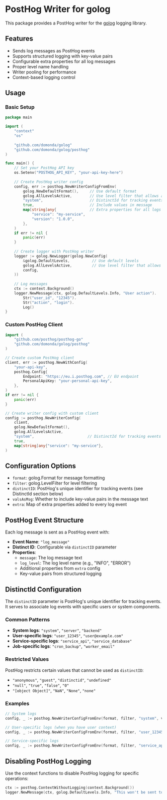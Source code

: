 # PostHog Writer for golog

This package provides a PostHog writer for the [golog](https://github.com/domonda/golog) logging library.

## Features

- Sends log messages as PostHog events
- Supports structured logging with key-value pairs
- Configurable extra properties for all log messages
- Proper level name handling
- Writer pooling for performance
- Context-based logging control

## Usage

### Basic Setup

```go
package main

import (
    "context"
    "os"
    
    "github.com/domonda/golog"
    "github.com/domonda/golog/posthog"
)

func main() {
    // Set your PostHog API key
    os.Setenv("POSTHOG_API_KEY", "your-api-key-here")
    
    // Create PostHog writer config
    config, err := posthog.NewWriterConfigFromEnv(
        golog.NewDefaultFormat(),     // Use default format
        golog.AllLevelsActive,        // Use level filter that allows all levels
        "system",                     // DistinctId for tracking events
        true,                         // Include values in message
        map[string]any{               // Extra properties for all logs
            "service": "my-service",
            "version": "1.0.0",
        },
    )
    if err != nil {
        panic(err)
    }
    
    // Create logger with PostHog writer
    logger := golog.NewLogger(golog.NewConfig(
        &golog.DefaultLevels,          // Use default levels
        golog.AllLevelsActive,         // Use level filter that allows all levels
        config,
    ))
    
    // Log messages
    ctx := context.Background()
    logger.NewMessage(ctx, golog.DefaultLevels.Info, "User action").
        Str("user_id", "12345").
        Str("action", "login").
        Log()
}
```

### Custom PostHog Client

```go
import (
    "github.com/posthog/posthog-go"
    "github.com/domonda/golog/posthog"
)

// Create custom PostHog client
client, err := posthog.NewWithConfig(
    "your-api-key",
    posthog.Config{
        Endpoint: "https://eu.i.posthog.com", // EU endpoint
        PersonalApiKey: "your-personal-api-key",
    },
)
if err != nil {
    panic(err)
}

// Create writer config with custom client
config := posthog.NewWriterConfig(
    client,
    golog.NewDefaultFormat(),
    golog.AllLevelsActive,
    "system",                        // DistinctId for tracking events
    true,
    map[string]any{"service": "my-service"},
)
```

## Configuration Options

- `format`: golog.Format for message formatting
- `filter`: golog.LevelFilter for level filtering
- `distinctID`: PostHog's unique identifier for tracking events (see DistinctId section below)
- `valsAsMsg`: Whether to include key-value pairs in the message text
- `extra`: Map of extra properties added to every log event

## PostHog Event Structure

Each log message is sent as a PostHog event with:

- **Event Name**: `"log_message"`
- **Distinct ID**: Configurable via `distinctID` parameter
- **Properties**:
  - `message`: The log message text
  - `log_level`: The log level name (e.g., "INFO", "ERROR")
  - Additional properties from `extra` config
  - Key-value pairs from structured logging

## DistinctId Configuration

The `distinctID` parameter is PostHog's unique identifier for tracking events. It serves to associate log events with specific users or system components.

### Common Patterns

- **System logs**: `"system"`, `"server"`, `"backend"`
- **User-specific logs**: `"user_12345"`, `"user@example.com"`
- **Service-specific logs**: `"service_api"`, `"service_database"`
- **Job-specific logs**: `"cron_backup"`, `"worker_email"`

### Restricted Values

PostHog restricts certain values that cannot be used as `distinctID`:
- `"anonymous"`, `"guest"`, `"distinctid"`, `"undefined"`
- `"null"`, `"true"`, `"false"`, `"0"`
- `"[object Object]"`, `"NaN"`, `"None"`, `"none"`

### Examples

```go
// System logs
config, _ := posthog.NewWriterConfigFromEnv(format, filter, "system", valsAsMsg, extra)

// User-specific logs (when you have user context)
config, _ := posthog.NewWriterConfigFromEnv(format, filter, "user_12345", valsAsMsg, extra)

// Service-specific logs
config, _ := posthog.NewWriterConfigFromEnv(format, filter, "service_api", valsAsMsg, extra)
```

## Disabling PostHog Logging

Use the context functions to disable PostHog logging for specific operations:

```go
ctx := posthog.ContextWithoutLogging(context.Background())
logger.NewMessage(ctx, golog.DefaultLevels.Info, "This won't be sent to PostHog").Log()
```
